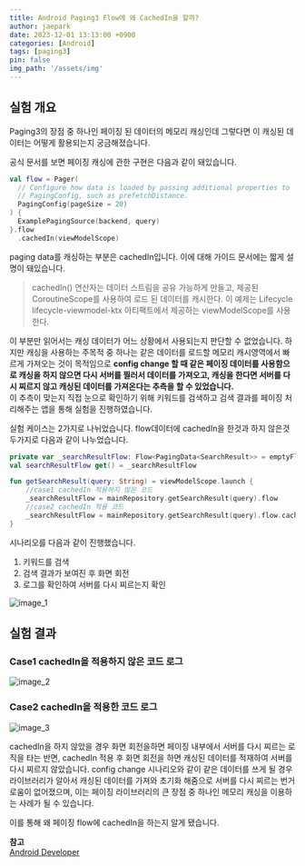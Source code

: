 ```yaml
---
title: Android Paging3 Flow에 왜 CachedIn을 할까?
author: jaepark
date: 2023-12-01 13:13:00 +0900
categories: [Android]
tags: [paging3]
pin: false
img_path: '/assets/img'
---
```

## **실험 개요**
Paging3의 장점 중 하나인 페이징 된 데이터의 메모리 캐싱인데 그렇다면 이 캐싱된 데이터는 어떻게 활용되는지 궁금해졌습니다.

공식 문서를 보면 페이징 캐싱에 관한 구현은 다음과 같이 돼있습니다.
```kotlin
val flow = Pager(
  // Configure how data is loaded by passing additional properties to
  // PagingConfig, such as prefetchDistance.
  PagingConfig(pageSize = 20)
) {
  ExamplePagingSource(backend, query)
}.flow
  .cachedIn(viewModelScope)
```
paging data를 캐싱하는 부분은 cachedIn입니다. 이에 대해 가이드 문서에는 짧게 설명이 돼있습니다.

>cachedIn() 연산자는 데이터 스트림을 공유 가능하게 만들고, 제공된 CoroutineScope를 사용하여 로드 된 데이터를 캐시한다. 
>이 예제는 Lifecycle lifecycle-viewmodel-ktx 아티팩트에서 제공하는 viewModelScope를 사용한다.

이 부분만 읽어서는 캐싱 데이터가 어느 상황에서 사용되는지 판단할 수 없었습니다. 하지만 캐싱을 사용하는 주목적 중 하나는 같은 데이터를 로드할 메모리 캐시영역에서 
빠르게 가져오는 것이 목적임으로 **config change 할 때 같은 페이징 데이터를 사용함으로 캐싱을 하지 않으면 다시 서버를 찔러서 데이터를 가져오고, 
캐싱을 한다면 서버를 다시 찌르지 않고 캐싱된 데이터를 가져온다는 추측을 할 수 있었습니다.**  
이 추측이 맞는지 직접 눈으로 확인하기 위해 키워드를 검색하고 검색 결과를 페이징 처리해주는 앱을 통해 실험을 진행하였습니다.

실험 케이스는 2가지로 나뉘었습니다. flow데이터에 cachedIn을 한것과 하지 않은것 두가지로 다음과 같이 나누었습니다. 
```kotlin
private var _searchResultFlow: Flow<PagingData<SearchResult>> = emptyFlow()
val searchResultFlow get() = _searchResultFlow

fun getSearchResult(query: String) = viewModelScope.launch {
    //case1 cachedIn 적용하지 않은 코드
    _searchResultFlow = mainRepository.getSearchResult(query).flow
    //case2 cachedIn 적용 코드
    _searchResultFlow = mainRepository.getSearchResult(query).flow.cachedIn(viewModelScope)
}
```

시나리오를 다음과 같이 진행했습니다.

1. 키워드를 검색
2. 검색 결과가 보여진 후 화면 회전
3. 로그를 확인하여 서버를 다시 찌르는지 확인

<p align="start">
<img alt="image_1" src="https://github.com/YoonJaePark3908/StockPortfolio/assets/54883589/e928c1ab-16dd-4f14-a667-b615be98e2ce">
</p>

## **실험 결과**

### Case1 cachedIn을 적용하지 않은 코드 로그

<img alt="image_2" src="https://github.com/YoonJaePark3908/StockPortfolio/assets/54883589/86c34960-9b0b-4eb5-90c5-5cf93b6cfe8b">

### Case2 cachedIn을 적용한 코드 로그

<img alt="image_3" src="https://github.com/YoonJaePark3908/StockPortfolio/assets/54883589/17c01064-91dc-4121-8957-28fbc741912d">

cachedIn을 하지 않았을 경우 화면 회전을하면 페이징 내부에서 서버를 다시 찌르는 로직을 타는 반면, cachedIn 적용 후 화면 회전을 하면 캐싱된 데이터를 적재하여 서버를 다시 찌르지 않았습니다.
config change 시나리오와 같이 같은 데이터를 쓰게 될 경우 라이브러리가 알아서 캐싱된 데이터를 가져와 초기화 해줌으로 서버를 다시 찌르는 번거로움이 없어졌으며, 
이는 페이징 라이브러리의 큰 장점 중 하나인 메모리 캐싱을 이용하는 사례가 될 수 있습니다.

이를 통해 왜 페이징 flow에 cachedIn을 하는지 알게 됐습니다.

**참고**     
[Android Developer](https://developer.android.com/topic/libraries/architecture/paging/v3-paged-data)
